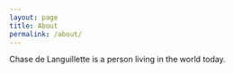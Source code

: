 ```yaml
---
layout: page
title: About
permalink: /about/
---
```


Chase de Languillette is a person living in the world today.